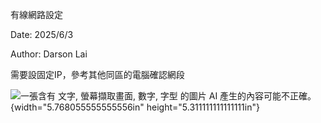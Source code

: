 有線網路設定

Date: 2025/6/3

Author: Darson Lai

需要設固定IP，參考其他同區的電腦確認網段

![一張含有 文字, 螢幕擷取畫面, 數字, 字型 的圖片 AI
產生的內容可能不正確。](media/media/image1.png){width="5.768055555555556in"
height="5.311111111111111in"}

